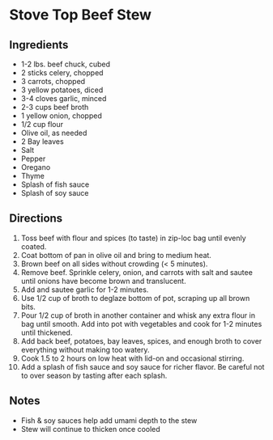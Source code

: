 # Stove Top Beef Stew
## Ingredients
- 1-2 lbs. beef chuck, cubed
- 2 sticks celery, chopped
- 3 carrots, chopped
- 3 yellow potatoes, diced
- 3-4 cloves garlic, minced
- 2-3 cups beef broth
- 1 yellow onion, chopped
- 1/2 cup flour
- Olive oil, as needed
- 2 Bay leaves
- Salt
- Pepper
- Oregano
- Thyme
- Splash of fish sauce
- Splash of soy sauce

## Directions
1. Toss beef with flour and spices (to taste) in zip-loc bag until evenly coated.
2. Coat bottom of pan in olive oil and bring to medium heat.
3. Brown beef on all sides without crowding (< 5 minutes).
4. Remove beef. Sprinkle celery, onion, and carrots with salt and sautee until onions have become brown and translucent. 
5. Add and sautee garlic for 1-2 minutes.
6. Use 1/2 cup of broth to deglaze bottom of pot, scraping up all brown bits.
7. Pour 1/2 cup of broth in another container and whisk any extra flour in bag until smooth. Add into pot with vegetables and cook for 1-2 minutes until thickened.
8. Add back beef, potatoes, bay leaves, spices, and enough broth to cover everything without making too watery.
9. Cook 1.5 to 2 hours on low heat with lid-on and occasional stirring.
10. Add a splash of fish sauce and soy sauce for richer flavor. Be careful not to over season by tasting after each splash.

## Notes
- Fish & soy sauces help add umami depth to the stew
- Stew will continue to thicken once cooled